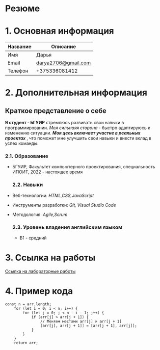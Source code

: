 # Резюме

# 1. Основная информация

   |   Название    |   Описание           |
   | ------------- | -------------------- |
   |    Имя        |       Дарья          |
   |   Email       | darya2706@gmail.com  |
   |   Телефон     |   +375336081412      |

# 2. Дополнительная информация
 ## Краткое представление о себе
**Я студент - БГУИР** стремлюсь развивать свои навыки в программировании. *Моя сильнаяя сторона* - быстро адаптируюсь к изменению ситуации. ***Моя цель включает участие в реальных проектах*** , что поможет мне улучшить свои навыки и внести вклад в успех команды.

   ### 2.1. Образование ###
* БГУИР, Факультет компьютерного проектирования, специальность ИПОИТ, 2022 - настоящее время

   ### 2.2. Навыки ###
* Веб-технологии: *HTML,CSS,JavaScript*
* Инструменты разработки: *Git, Visual Studio Code*
* Методология: *Agile,Scrum*

    ### 2.3. Уровень владения английским языком ###
  * B1 - средний

# 3. Ссылка на работы
   [Ссылка на лабораторные работы](https://darya272005.github.io/EVT)

# 4. Пример кода

```
const n = arr.length;
    for (let i = 0; i < n; i++) {
        for (let j = 0; j < n - i - 1; j++) {
            if (arr[j] > arr[j + 1]) {
                // Меняем местами arr[j] и arr[j + 1]
                [arr[j], arr[j + 1]] = [arr[j + 1], arr[j]];
            }
        }
    }
    return arr;
```
